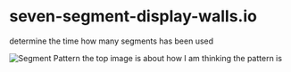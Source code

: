 # seven-segment-display-walls.io
determine the time how many segments has been used

![Segment Pattern](https://mirhamedrooy.ir/wp-content/uploads/2021/09/sevenSegmentDisplay-2.png)
the top image is about how I am thinking the pattern is 